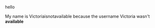 <tittle>hello</tittle>
<head>
<p>My name is Victoriaisnotavailable because the username Victoria wasn't <strong>available</strong><p>
